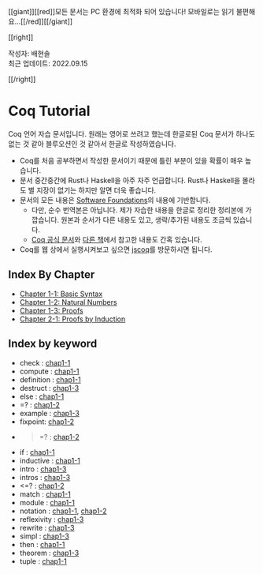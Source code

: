 [[giant]][[red]]모든 문서는 PC 환경에 최적화 되어 있습니다! 모바일로는 읽기 불편해요...[[/red]][[/giant]]

[[right]]

작성자: 배현솔\
최근 업데이트: 2022.09.15

[[/right]]

# Coq Tutorial

Coq 언어 자습 문서입니다. 원래는 영어로 쓰려고 했는데 한글로된 Coq 문서가 하나도 없는 것 같아 블루오션인 것 같아서 한글로 작성하였습니다.

- Coq를 처음 공부하면서 작성한 문서이기 때문에 틀린 부분이 있을 확률이 매우 높습니다.
- 문서 중간중간에 Rust나 Haskell을 아주 자주 언급합니다. Rust나 Haskell을 몰라도 별 지장이 없기는 하지만 알면 더욱 좋습니다.
- 문서의 모든 내용은 [Software Foundations](https://softwarefoundations.cis.upenn.edu/)의 내용에 기반합니다.
  - 다만, 순수 번역본은 아닙니다. 제가 자습한 내용을 한글로 정리한 정리본에 가깝습니다. 원본과 순서가 다른 내용도 있고, 생략/추가된 내용도 조금씩 있습니다.
  - [Coq 공식 문서](https://coq.inria.fr/refman/index.html)와 [다른 책](http://adam.chlipala.net/cpdt/)에서 참고한 내용도 간혹 있습니다.
- Coq를 웹 상에서 실행시켜보고 싶으면 [jscoq](https://coq.vercel.app/scratchpad.html)를 방문하시면 됩니다.

## Index By Chapter

- [Chapter 1-1: Basic Syntax](Chap1-1.html)
- [Chapter 1-2: Natural Numbers](Chap1-2.html)
- [Chapter 1-3: Proofs](Chap1-3.html)
- [Chapter 2-1: Proofs by Induction](Chap2-1.html)

## Index by keyword

- check : [chap1-1](Chap1-1.html#keywordcheck)
- compute : [chap1-1](Chap1-1.html#keywordcompute)
- definition : [chap1-1](Chap1-1.html#keyworddefinition)
- destruct : [chap1-3](Chap1-3.html#keyworddestruct)
- else : [chap1-1](Chap1-1.html#keywordif)
- =? : [chap1-2](Chap1-2.html#operatoreqb)
- example : [chap1-3](Chap1-3.html#keywordexample)
- fixpoint: [chap1-2](Chap1-2.html#keywordfixpoint)
- >=? : [chap1-2](Chap1-2.html#operatorgeb)
- if : [chap1-1](Chap1-1.html#keywordif)
- inductive : [chap1-1](Chap1-1.html#keywordinductive)
- intro : [chap1-3](Chap1-3.html#keywordintro)
- intros : [chap1-3](Chap1-3.html#keywordintros)
- <=? : [chap1-2](Chap1-2.html#operatorleb)
- match : [chap1-1](Chap1-1.html#keyworddefinition)
- module : [chap1-1](Chap1-1.html#keywordmodule)
- notation : [chap1-1](Chap1-1.html#keywordnotation), [chap1-2](Chap1-2.html#keywordnotation2)
- reflexivity : [chap1-3](Chap1-3.html#keywordreflexivity)
- rewrite : [chap1-3](Chap1-3.html#keywordrewrite)
- simpl : [chap1-3](Chap1-3.html#keywordsimpl)
- then : [chap1-1](Chap1-1.html#keywordif)
- theorem : [chap1-3](Chap1-3.html#keywordtheorem)
- tuple : [chap1-1](Chap1-1.html#concepttuple)
